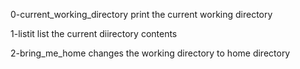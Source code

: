 0-current_working_directory print the current working directory

1-listit list the current diirectory contents

2-bring_me_home changes the working directory to home directory


